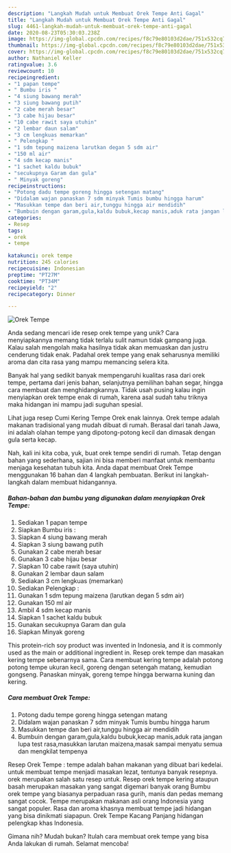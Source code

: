 ```yaml
---
description: "Langkah Mudah untuk Membuat Orek Tempe Anti Gagal"
title: "Langkah Mudah untuk Membuat Orek Tempe Anti Gagal"
slug: 4461-langkah-mudah-untuk-membuat-orek-tempe-anti-gagal
date: 2020-08-23T05:30:03.238Z
image: https://img-global.cpcdn.com/recipes/f8c79e80103d2dae/751x532cq70/orek-tempe-foto-resep-utama.jpg
thumbnail: https://img-global.cpcdn.com/recipes/f8c79e80103d2dae/751x532cq70/orek-tempe-foto-resep-utama.jpg
cover: https://img-global.cpcdn.com/recipes/f8c79e80103d2dae/751x532cq70/orek-tempe-foto-resep-utama.jpg
author: Nathaniel Keller
ratingvalue: 3.6
reviewcount: 10
recipeingredient:
- "1 papan tempe"
- " Bumbu iris "
- "4 siung bawang merah"
- "3 siung bawang putih"
- "2 cabe merah besar"
- "3 cabe hijau besar"
- "10 cabe rawit saya utuhin"
- "2 lembar daun salam"
- "3 cm lengkuas memarkan"
- " Pelengkap "
- "1 sdm tepung maizena larutkan degan 5 sdm air"
- "150 ml air"
- "4 sdm kecap manis"
- "1 sachet kaldu bubuk"
- "secukupnya Garam dan gula"
- " Minyak goreng"
recipeinstructions:
- "Potong dadu tempe goreng hingga setengan matang"
- "Didalam wajan panaskan 7 sdm minyak Tumis bumbu hingga harum"
- "Masukkan tempe dan beri air,tunggu hingga air mendidih"
- "Bumbuin dengan garam,gula,kaldu bubuk,kecap manis,aduk rata jangan lupa test rasa,masukkan larutan maizena,masak sampai menyatu semua dan mengkilat tempenya"
categories:
- Resep
tags:
- orek
- tempe

katakunci: orek tempe 
nutrition: 245 calories
recipecuisine: Indonesian
preptime: "PT27M"
cooktime: "PT34M"
recipeyield: "2"
recipecategory: Dinner

---
```



![Orek Tempe](https://img-global.cpcdn.com/recipes/f8c79e80103d2dae/751x532cq70/orek-tempe-foto-resep-utama.jpg)

Anda sedang mencari ide resep orek tempe yang unik? Cara menyiapkannya memang tidak terlalu sulit namun tidak gampang juga. Kalau salah mengolah maka hasilnya tidak akan memuaskan dan justru cenderung tidak enak. Padahal orek tempe yang enak seharusnya memiliki aroma dan cita rasa yang mampu memancing selera kita.

Banyak hal yang sedikit banyak mempengaruhi kualitas rasa dari orek tempe, pertama dari jenis bahan, selanjutnya pemilihan bahan segar, hingga cara membuat dan menghidangkannya. Tidak usah pusing kalau ingin menyiapkan orek tempe enak di rumah, karena asal sudah tahu triknya maka hidangan ini mampu jadi suguhan spesial.

Lihat juga resep Cumi Kering Tempe Orek enak lainnya. Orek tempe adalah makanan tradisional yang mudah dibuat di rumah. Berasal dari tanah Jawa, ini adalah olahan tempe yang dipotong-potong kecil dan dimasak dengan gula serta kecap.


Nah, kali ini kita coba, yuk, buat orek tempe sendiri di rumah. Tetap dengan bahan yang sederhana, sajian ini bisa memberi manfaat untuk membantu menjaga kesehatan tubuh kita. Anda dapat membuat Orek Tempe menggunakan 16 bahan dan 4 langkah pembuatan. Berikut ini langkah-langkah dalam membuat hidangannya.

<!--inarticleads1-->

##### Bahan-bahan dan bumbu yang digunakan dalam menyiapkan Orek Tempe:

1. Sediakan 1 papan tempe
1. Siapkan  Bumbu iris :
1. Siapkan 4 siung bawang merah
1. Siapkan 3 siung bawang putih
1. Gunakan 2 cabe merah besar
1. Gunakan 3 cabe hijau besar
1. Siapkan 10 cabe rawit (saya utuhin)
1. Gunakan 2 lembar daun salam
1. Sediakan 3 cm lengkuas (memarkan)
1. Sediakan  Pelengkap :
1. Gunakan 1 sdm tepung maizena (larutkan degan 5 sdm air)
1. Gunakan 150 ml air
1. Ambil 4 sdm kecap manis
1. Siapkan 1 sachet kaldu bubuk
1. Gunakan secukupnya Garam dan gula
1. Siapkan  Minyak goreng


This protein-rich soy product was invented in Indonesia, and it is commonly used as the main or additional ingredient in. Resep orek tempe dan masakan kering tempe sebenarnya sama. Cara membuat kering tempe adalah potong potong tempe ukuran kecil, goreng dengan setengah matang, kemudian gongseng. Panaskan minyak, goreng tempe hingga berwarna kuning dan kering. 

<!--inarticleads2-->

##### Cara membuat Orek Tempe:

1. Potong dadu tempe goreng hingga setengan matang
1. Didalam wajan panaskan 7 sdm minyak Tumis bumbu hingga harum
1. Masukkan tempe dan beri air,tunggu hingga air mendidih
1. Bumbuin dengan garam,gula,kaldu bubuk,kecap manis,aduk rata jangan lupa test rasa,masukkan larutan maizena,masak sampai menyatu semua dan mengkilat tempenya


Resep Orek Tempe : tempe adalah bahan makanan yang dibuat bari kedelai. untuk membuat tempe menjadi masakan lezat, tentunya banyak resepnya. orek merupakan salah satu resep untuk. Resep orek tempe kering ataupun basah merupakan masakan yang sangat digemari banyak orang Bumbu orek tempe yang biasanya perpaduan rasa gurih, manis dan pedas memang sangat cocok. Tempe merupakan makanan asli orang Indonesia yang sangat populer. Rasa dan aroma khasnya membuat tempe jadi hidangan yang bisa dinikmati siapapun. Orek Tempe Kacang Panjang hidangan pelengkap khas Indonesia. 

Gimana nih? Mudah bukan? Itulah cara membuat orek tempe yang bisa Anda lakukan di rumah. Selamat mencoba!
